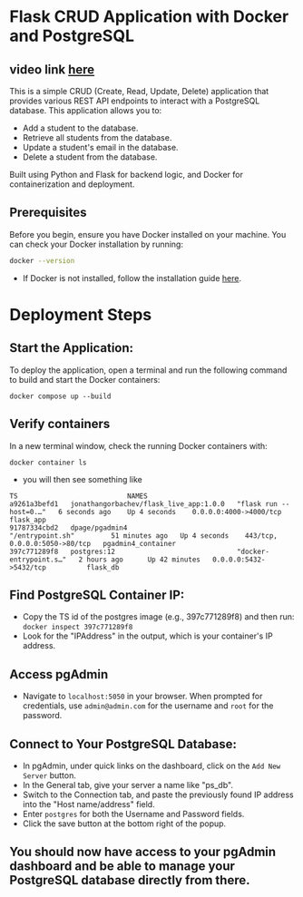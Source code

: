 
# Flask CRUD Application with Docker and PostgreSQL

## video link [here](https://youtu.be/vKqLRRDIA2w)

This is a simple CRUD (Create, Read, Update, Delete) application that provides various REST API endpoints to interact with a PostgreSQL database. This application allows you to:

- Add a student to the database.
- Retrieve all students from the database.
- Update a student's email in the database.
- Delete a student from the database.

Built using Python and Flask for backend logic, and Docker for containerization and deployment. 

## Prerequisites

Before you begin, ensure you have Docker installed on your machine. You can check your Docker installation by running:

```bash
docker --version
```
- If Docker is not installed, follow the installation guide [here](https://docs.docker.com/engine/install/).


# Deployment Steps
## Start the Application:
To deploy the application, open a terminal and run the following command to build and start the Docker containers:
```
docker compose up --build
```
## Verify containers
In a new terminal window, check the running Docker containers with:

 ```docker container ls```
- you will then see something like
```
TS                           NAMES
a9261a3befd1   jonathangorbachev/flask_live_app:1.0.0   "flask run --host=0.…"   6 seconds ago    Up 4 seconds    0.0.0.0:4000->4000/tcp          flask_app
91787334cbd2   dpage/pgadmin4                           "/entrypoint.sh"         51 minutes ago   Up 4 seconds    443/tcp, 0.0.0.0:5050->80/tcp   pgadmin4_container
397c771289f8   postgres:12                              "docker-entrypoint.s…"   2 hours ago      Up 42 minutes   0.0.0.0:5432->5432/tcp          flask_db
```
## Find PostgreSQL Container IP:
- Copy the TS id of the postgres image (e.g., 397c771289f8) and then run:
 ```docker inspect 397c771289f8```
- Look for the "IPAddress" in the output, which is your container's IP address.
## Access pgAdmin
- Navigate to `localhost:5050` in your browser. When prompted for credentials, use `admin@admin.com` for the username and `root` for the password.
## Connect to Your PostgreSQL Database:
- In pgAdmin, under quick links on the dashboard, click on the `Add New Server` button.
- In the General tab, give your server a name like "ps_db".
- Switch to the Connection tab, and paste the previously found IP address into the "Host name/address" field.
- Enter `postgres` for both the Username and Password fields.
- Click the save button at the bottom right of the popup.

## You should now have access to your pgAdmin dashboard and be able to manage your PostgreSQL database directly from there.
